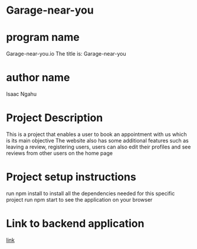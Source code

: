 # Garage-near-you
# program name
Garage-near-you.io
The title is: Garage-near-you
# author name
Isaac Ngahu
# Project Description
This is a project that enables a user to book an appointment with us which is its main objective
The website also has some additional features such as leaving a review, registering users, users can also edit their profiles and see reviews from other users on the home page 
# Project setup instructions
run npm install to install all the dependencies needed for this specific project
run npm start to see the application on your browser
# Link to backend application
[link](https://github.com/Isaac-Ngahu/phase-3-sinatra-react-project)